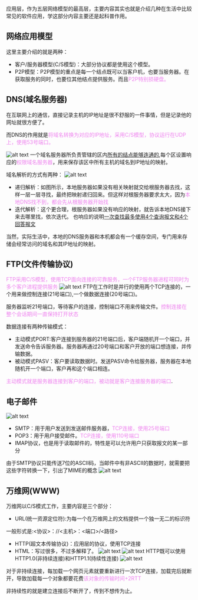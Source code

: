 应用层，作为五层网络模型的最高层，主要内容其实也就是介绍几种在生活中比较常见的软件应用，学这部分内容主要还是起科普作用。

## 网络应用模型
这里主要介绍的就是两种：
- 客户/服务器模型(C/S模型)：大部分协议都是使用这个模型。
- P2P模型：P2P模型的重点是每一个结点既可以当客户机，也要当服务器。在获取服务的同时，也要位其他结点提供服务。而且<font color=violet>P2P特别损硬盘。</font>

## DNS(域名服务器)
在互联网上的通信，直接记录主机的IP地址是很不舒服的一件事情，但是记录他的网址就很方便了。

而DNS的作用就是<font color=violet>将域名转换为对应的IP地址，采用C/S模型，协议运行在UDP上，使用53号端口。</font>

![alt text](域名空间.png)
一个域名服务器所负责管辖的区内<u>所有的结点能够连通的</u>,每个区设置响应的<font color=violet>权限域名服务器</font>，用来保存该区中所有主机的域名到IP地址的映射。

域名解析的方式有两种：
![alt text](域名解析.png)
- 递归解析：如图所示，本地服务器如果没有相关映射就交给根服务器去找，这样一层一层寻找，最终把映射递归回来。但这样对根服务器要求太大，因为<font color=violet>本地DNS找不到，都会先从根服务器开始找</font>
- 迭代解析：这个更合理，根服务器如果没有响应的映射，就告诉本地DNS接下来去哪里找，依次迭代。
也响应的说明<u>一次查找最多使用4个查询报文和4个回答报文</u>

当然，实际生活中，本地的DNS服务器和本机都会有一个缓存空间，专门用来存储会经常访问的域名和其IP地址的映射。

## FTP(文件传输协议)

<font color=violet>FTP采用C/S模型，使用TCP面向连接的可靠服务，一个FTP服务器进程可同时为多个客户进程提供服务</font>
![alt text](FTP工作示意图.png)
FTP在工作时是并行的使用两个TCP连接的，一个用来做控制连接(21号端口),一个做数据连接(20号端口)。

服务器监听21号端口，等待客户的连接，控制端口不用来传输文件。<font color=violet>控制连接在整个会话期间一直保持打开状态</font>

数据连接有两种传输模式：
- 主动模式PORT:客户连接到服务器的21号端口后，客户端随机开一个端口，并发送命令告诉服务器。服务器再通过20号端口和客户开放的端口想连接，并传输数据。
- 被动模式PASV：客户要读取数据时。发送PASV命令给服务器，服务器在本地随机开一个端口，客户再和这个端口相连。

<font color=violet>主动模式就是服务器连接到客户的端口，被动就是客户连接服务器的端口</font>.

## 电子邮件
![alt text](电子邮件.png)
- SMTP：用于用户发送到发送邮件服务器，<font color=violet>TCP连接，使用25号端口</font>
- POP3：用于用户接受邮件。<font color=violet>TCP连接，使用110号端口</font>
- IMAP协议，也是用于读取邮件的，特性是可以允许用户只获取报文的某一部分

由于SMTP协议只能传送7位的ASCII码，当邮件中有非ASCII的数据时，就需要把这些字符转换一下，引出了MIME的概念
![alt text](MIME.png)

## 万维网(WWW)
万维网以C/S模式工作，主要内容是三个部分：
- URL(统一资源定位符):为每一个在万维网上的文档提供一个独一无二的标识符

一般形式是:<协议>：//<主机>：<端口>/<路径>
- HTTP(超文本传输协议)：应用层的协议，使用TCP连接
- HTML：写过很多，不过多解释了。
![alt text](万维网工作流程.png)
![alt text](流程用的协议.png)
HTTP既可以使用HTTP1.0(非持续连接)和HTTP1.1(持续性连接)
![alt text](HTTP连接.png)

对于非持续连接，每加载一个网页元素就要重新进行一次TCP连接，加载完后就断开，导致加载每一个对象都要花费<font color=violet>该对象的传输时间+2RTT</font>

非持续性的就是建立连接后不断开了，传到不想传为止。